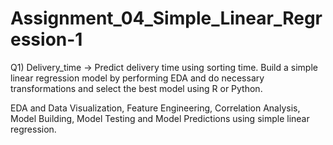 <html>
<body>
<h1>Assignment_04_Simple_Linear_Regression-1</h1>
</body>
  </html>
Q1) Delivery_time -> Predict delivery time using sorting time. Build a simple linear regression model by performing EDA and do necessary transformations and select the best model using R or Python.

EDA and Data Visualization, Feature Engineering, Correlation Analysis, Model Building, Model Testing and Model Predictions using simple linear regression.
